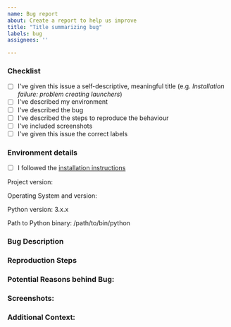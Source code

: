 ```yaml
---
name: Bug report
about: Create a report to help us improve
title: "Title summarizing bug"
labels: bug
assignees: ''

---
```


### Checklist

- [ ] I've given this issue a self-descriptive, meaningful title (e.g. *Installation failure: problem creating launchers*)
- [ ] I've described my environment
- [ ] I've described the bug
- [ ] I've described the steps to reproduce the behaviour
- [ ] I've included screenshots
- [ ] I've given this issue the correct labels

### Environment details

- [ ] I followed the [installation instructions](https://shimming-toolbox.org/en/latest/2_getting_started/1_installation.html)

Project version:

Operating System and version:

Python version: 3.x.x

Path to Python binary: /path/to/bin/python <!-- e.g. run `which python` from your project environment and paste the output here (/Users/johanan/.pyenv/versions/miniconda3-4.7.12/envs/shim_venv/bin/python) -->

### Bug Description
<!-- Describe the unexpected behaviour.

If you experience an error, copy/paste the Terminal output (include your syntax) and please follow these guidelines for clarity:

If there are fewer than 10 lines of text, embed them directly in your comment in Github. Enclose it in triple-ticks (```) to format as code.
If there is 10+ lines, either use an external website such as pastebin (copy/paste your text and include the URL in your comment), or use collapsable Github markdown capabilities (https://gist.github.com/ericclemmons/b146fe5da72ca1f706b2ef72a20ac39d#using-details-in-github). -->

### Reproduction Steps
<!-- Steps to reproduce the behavior. Try to reproduce your issue using publicly-available data. If the error is data-specific, upload a zipped version of the data directly into github (not the full dataset, only what's required to be able to reproduce the error). If you cannot provide the file publicly, mention @jcohenadad in the issue description to coordinate. -->

### Potential Reasons behind Bug:
<!-- Any idea why this happened? (It's ok if you don't know) -->

### Screenshots:
<!-- If applicable, add screenshots to help explain your problem. -->

### Additional Context:
<!-- Add any other context about the problem here (such as **documentation**). -->
